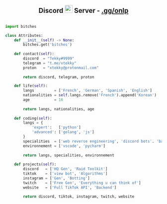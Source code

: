 <!-- TITLE -->
<h2 align="center">Discord <img src="https://s8.gifyu.com/images/979447220829032478.gif" height="25px"> Server -  <a href="https://discord.gg/onlp">.gg/onlp</a></h2>
<!-- BUTTONS -->
<!-- <p align="center">
    <img alt="" src=https://img.shields.io/github/stars/xtekky?style=for-the-badge&?affiliations=OWNER%2CCOLLABORATOR />
    <img alt="" src=https://komarev.com/ghpvc/?username=xtekky&style=for-the-badge />
</p> -->

<p href="https://discord.gg/onlp" align="center">
    <img alt="" src=https://lanyard.cnrad.dev/api/840541540203626516/>
</p>

<!-- GO CODE -->
```python
import bitches

class Attributes:
	def __init__(self) -> None:
		bitches.get('bitches')
		
	def contact(self):
	    discord  = "Tekky#9999"
	    telegram = "t.me/xtekky"
	    proton   = "xtekky@protonmail.com"
	    
	    return discord, telegram, proton

	def life(self):
		langs         = ['French', 'German', 'Spanish', 'English']
		nationalities = self.langs.remove('French').append('Korean')
		age           = 16
		
		return langs, nationalities, age
		
	def coding(self):
		langs = {
			'expert':   ['python']
			'advanced': ['golang', 'js']
		}
		specialities  = ['web reverse engineering', 'discord bots'. 'backend']
		environnement = ['vscode', 'pycharm']
		
		return langs, specialities, environnement
		
	def projects(self):
		discord   = ['HQ Gen', 'Raid Toolkit']
		tiktok    = ['view bot', 'Algorithms']
		instagram = ['Gen', 'Botting']
		twitch    = ['Free Gen', 'Everything u can think of']
		website   = ['Full TikTok API', 'Backend']
		
		return discord, tiktok, instagram, twitch, website

```

